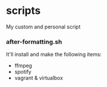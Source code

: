 # scripts
My custom and personal script

### after-formatting.sh
It'll install and make the following items:

- ffmpeg
- spotify
- vagrant & virtualbox
